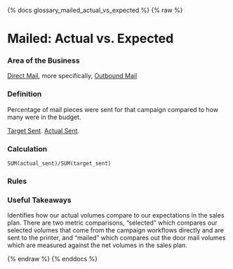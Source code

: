 {% docs glossary_mailed_actual_vs_expected %}
{% raw %}

<a name="mailed_actual_vs_expected"></a>
# Mailed: Actual vs. Expected

### Area of the Business
[Direct Mail](#!/exposure/docs.business_glossary.glossary#direct_mail), 
more specifically,
[Outbound Mail](#!/exposure/docs.business_glossary.glossary#outbound_mail)

### Definition
Percentage of mail pieces were sent for that campaign compared to how many were in the budget.

[Target Sent](#!/model/model.aaa_life_data_platform.gold_direct_mail_campaign_performance#target_sent).
[Actual Sent](#!/model/model.aaa_life_data_platform.gold_direct_mail_campaign_performance#actual_send).

### Calculation
`SUM(actual_sent)/SUM(target_sent)`

### Rules


### Useful Takeaways
Identifies how our actual volumes compare to our expectations in the sales plan. There are two 
metric comparisons, “selected” which compares our selected volumes that come from the campaign 
workflows directly and are sent to the printer, and “mailed” which compares out the door mail 
volumes which are measured against the net volumes in the sales plan.

{% endraw %}
{% enddocs %}